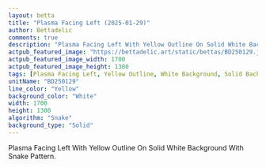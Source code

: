 ```yaml
---
layout: betta
title: "Plasma Facing Left (2025-01-29)"
author: Bettadelic
comments: true
description: "Plasma Facing Left With Yellow Outline On Solid White Background With Snake Pattern."
actpub_featured_image: "https://bettadelic.art/static/bettas/BD250129.jpg"
actpub_featured_image_width: 1700
actpub_featured_image_height: 1300
tags: [Plasma Facing Left, Yellow Outline, White Background, Solid Background Pattern, Snake Pattern, January 2025]
unitName: "BD250129"
line_color: "Yellow"
background_color: "White"
width: 1700
height: 1300
algorithm: "Snake"
background_type: "Solid"
---
```


Plasma Facing Left With Yellow Outline On Solid White Background With Snake Pattern.
